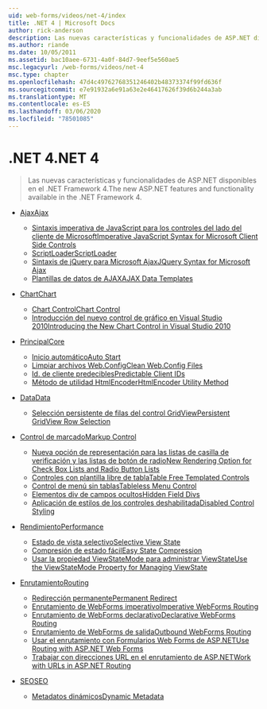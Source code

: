 ```yaml
---
uid: web-forms/videos/net-4/index
title: .NET 4 | Microsoft Docs
author: rick-anderson
description: Las nuevas características y funcionalidades de ASP.NET disponibles en el .NET Framework 4.
ms.author: riande
ms.date: 10/05/2011
ms.assetid: bac10aee-6731-4a0f-84d7-9eef5e560ae5
msc.legacyurl: /web-forms/videos/net-4
msc.type: chapter
ms.openlocfilehash: 47d4c49762768351246402b48373374f99fd636f
ms.sourcegitcommit: e7e91932a6e91a63e2e46417626f39d6b244a3ab
ms.translationtype: MT
ms.contentlocale: es-ES
ms.lasthandoff: 03/06/2020
ms.locfileid: "78501085"
---
```

# <a name="net-4"></a><span data-ttu-id="e4273-103">.NET 4</span><span class="sxs-lookup"><span data-stu-id="e4273-103">.NET 4</span></span>

> <span data-ttu-id="e4273-104">Las nuevas características y funcionalidades de ASP.NET disponibles en el .NET Framework 4.</span><span class="sxs-lookup"><span data-stu-id="e4273-104">The new ASP.NET features and functionality available in the .NET Framework 4.</span></span>

- [<span data-ttu-id="e4273-105">Ajax</span><span class="sxs-lookup"><span data-stu-id="e4273-105">Ajax</span></span>](ajax/index.md)

    - [<span data-ttu-id="e4273-106">Sintaxis imperativa de JavaScript para los controles del lado del cliente de Microsoft</span><span class="sxs-lookup"><span data-stu-id="e4273-106">Imperative JavaScript Syntax for Microsoft Client Side Controls</span></span>](ajax/aspnet-4-quick-hit-imperative-javascript-syntax-for-microsoft-client-side-controls.md)
    - [<span data-ttu-id="e4273-107">ScriptLoader</span><span class="sxs-lookup"><span data-stu-id="e4273-107">ScriptLoader</span></span>](ajax/aspnet-4-quick-hit-the-scriptloader.md)
    - [<span data-ttu-id="e4273-108">Sintaxis de jQuery para Microsoft Ajax</span><span class="sxs-lookup"><span data-stu-id="e4273-108">JQuery Syntax for Microsoft Ajax</span></span>](ajax/aspnet-4-quick-hit-jquery-syntax-for-microsoft-ajax.md)
    - [<span data-ttu-id="e4273-109">Plantillas de datos de AJAX</span><span class="sxs-lookup"><span data-stu-id="e4273-109">AJAX Data Templates</span></span>](ajax/aspnet-4-quick-hit-ajax-data-templates.md)
- [<span data-ttu-id="e4273-110">Chart</span><span class="sxs-lookup"><span data-stu-id="e4273-110">Chart</span></span>](chart/index.md)

    - [<span data-ttu-id="e4273-111">Chart Control</span><span class="sxs-lookup"><span data-stu-id="e4273-111">Chart Control</span></span>](chart/aspnet-4-quick-hit-chart-control.md)
    - [<span data-ttu-id="e4273-112">Introducción del nuevo control de gráfico en Visual Studio 2010</span><span class="sxs-lookup"><span data-stu-id="e4273-112">Introducing the New Chart Control in Visual Studio 2010</span></span>](chart/aspnet-4-how-do-i-introducing-the-new-chart-control-in-visual-studio-2010.md)
- [<span data-ttu-id="e4273-113">Principal</span><span class="sxs-lookup"><span data-stu-id="e4273-113">Core</span></span>](core/index.md)

    - [<span data-ttu-id="e4273-114">Inicio automático</span><span class="sxs-lookup"><span data-stu-id="e4273-114">Auto Start</span></span>](core/aspnet-4-quick-hit-auto-start.md)
    - [<span data-ttu-id="e4273-115">Limpiar archivos Web.Config</span><span class="sxs-lookup"><span data-stu-id="e4273-115">Clean Web.Config Files</span></span>](core/aspnet-4-quick-hit-clean-webconfig-files.md)
    - [<span data-ttu-id="e4273-116">Id. de cliente predecibles</span><span class="sxs-lookup"><span data-stu-id="e4273-116">Predictable Client IDs</span></span>](core/aspnet-4-quick-hit-predictable-client-ids.md)
    - [<span data-ttu-id="e4273-117">Método de utilidad HtmlEncoder</span><span class="sxs-lookup"><span data-stu-id="e4273-117">HtmlEncoder Utility Method</span></span>](core/aspnet-4-quick-hit-the-htmlencoder-utility-method.md)
- [<span data-ttu-id="e4273-118">Data</span><span class="sxs-lookup"><span data-stu-id="e4273-118">Data</span></span>](data/index.md)

    - [<span data-ttu-id="e4273-119">Selección persistente de filas del control GridView</span><span class="sxs-lookup"><span data-stu-id="e4273-119">Persistent GridView Row Selection</span></span>](data/aspnet-4-quick-hit-persistent-gridview-row-selection.md)
- [<span data-ttu-id="e4273-120">Control de marcado</span><span class="sxs-lookup"><span data-stu-id="e4273-120">Markup Control</span></span>](markup-control/index.md)

    - [<span data-ttu-id="e4273-121">Nueva opción de representación para las listas de casilla de verificación y las listas de botón de radio</span><span class="sxs-lookup"><span data-stu-id="e4273-121">New Rendering Option for Check Box Lists and Radio Button Lists</span></span>](markup-control/aspnet-4-quick-hit-new-rendering-option-for-check-box-lists-and-radio-button-lists.md)
    - [<span data-ttu-id="e4273-122">Controles con plantilla libre de tabla</span><span class="sxs-lookup"><span data-stu-id="e4273-122">Table Free Templated Controls</span></span>](markup-control/aspnet-4-quick-hit-table-free-templated-controls.md)
    - [<span data-ttu-id="e4273-123">Control de menú sin tablas</span><span class="sxs-lookup"><span data-stu-id="e4273-123">Tableless Menu Control</span></span>](markup-control/aspnet-4-quick-hit-tableless-menu-control.md)
    - [<span data-ttu-id="e4273-124">Elementos div de campos ocultos</span><span class="sxs-lookup"><span data-stu-id="e4273-124">Hidden Field Divs</span></span>](markup-control/aspnet-4-quick-hit-hidden-field-divs.md)
    - [<span data-ttu-id="e4273-125">Aplicación de estilos de los controles deshabilitada</span><span class="sxs-lookup"><span data-stu-id="e4273-125">Disabled Control Styling</span></span>](markup-control/aspnet-4-quick-hit-disabled-control-styling.md)
- [<span data-ttu-id="e4273-126">Rendimiento</span><span class="sxs-lookup"><span data-stu-id="e4273-126">Performance</span></span>](performance/index.md)

    - [<span data-ttu-id="e4273-127">Estado de vista selectivo</span><span class="sxs-lookup"><span data-stu-id="e4273-127">Selective View State</span></span>](performance/aspnet-4-quick-hit-selective-view-state.md)
    - [<span data-ttu-id="e4273-128">Compresión de estado fácil</span><span class="sxs-lookup"><span data-stu-id="e4273-128">Easy State Compression</span></span>](performance/aspnet-4-quick-hit-easy-state-compression.md)
    - [<span data-ttu-id="e4273-129">Usar la propiedad ViewStateMode para administrar ViewState</span><span class="sxs-lookup"><span data-stu-id="e4273-129">Use the ViewStateMode Property for Managing ViewState</span></span>](performance/how-do-i-use-the-viewstatemode-property-for-managing-viewstate.md)
- [<span data-ttu-id="e4273-130">Enrutamiento</span><span class="sxs-lookup"><span data-stu-id="e4273-130">Routing</span></span>](routing/index.md)

    - [<span data-ttu-id="e4273-131">Redirección permanente</span><span class="sxs-lookup"><span data-stu-id="e4273-131">Permanent Redirect</span></span>](routing/aspnet-4-quick-hit-permanent-redirect.md)
    - [<span data-ttu-id="e4273-132">Enrutamiento de WebForms imperativo</span><span class="sxs-lookup"><span data-stu-id="e4273-132">Imperative WebForms Routing</span></span>](routing/aspnet-4-quick-hit-imperative-webforms-routing.md)
    - [<span data-ttu-id="e4273-133">Enrutamiento de WebForms declarativo</span><span class="sxs-lookup"><span data-stu-id="e4273-133">Declarative WebForms Routing</span></span>](routing/aspnet-4-quick-hit-declarative-webforms-routing.md)
    - [<span data-ttu-id="e4273-134">Enrutamiento de WebForms de salida</span><span class="sxs-lookup"><span data-stu-id="e4273-134">Outbound WebForms Routing</span></span>](routing/aspnet-4-quick-hit-outbound-webforms-routing.md)
    - [<span data-ttu-id="e4273-135">Usar el enrutamiento con Formularios Web Forms de ASP.NET</span><span class="sxs-lookup"><span data-stu-id="e4273-135">Use Routing with ASP.NET Web Forms</span></span>](routing/how-do-i-use-routing-with-aspnet-web-forms.md)
    - [<span data-ttu-id="e4273-136">Trabajar con direcciones URL en el enrutamiento de ASP.NET</span><span class="sxs-lookup"><span data-stu-id="e4273-136">Work with URLs in ASP.NET Routing</span></span>](routing/how-do-i-work-with-urls-in-aspnet-routing.md)
- [<span data-ttu-id="e4273-137">SEO</span><span class="sxs-lookup"><span data-stu-id="e4273-137">SEO</span></span>](seo/index.md)

    - [<span data-ttu-id="e4273-138">Metadatos dinámicos</span><span class="sxs-lookup"><span data-stu-id="e4273-138">Dynamic Metadata</span></span>](seo/aspnet-4-quick-hit-dynamic-metadata.md)
